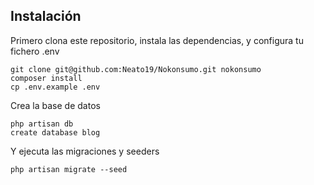 ## Instalación

Primero clona este repositorio, instala las dependencias, y configura tu fichero .env

```
git clone git@github.com:Neato19/Nokonsumo.git nokonsumo
composer install
cp .env.example .env
```

Crea la base de datos

```
php artisan db
create database blog
```

Y ejecuta las migraciones y seeders

```
php artisan migrate --seed
```
